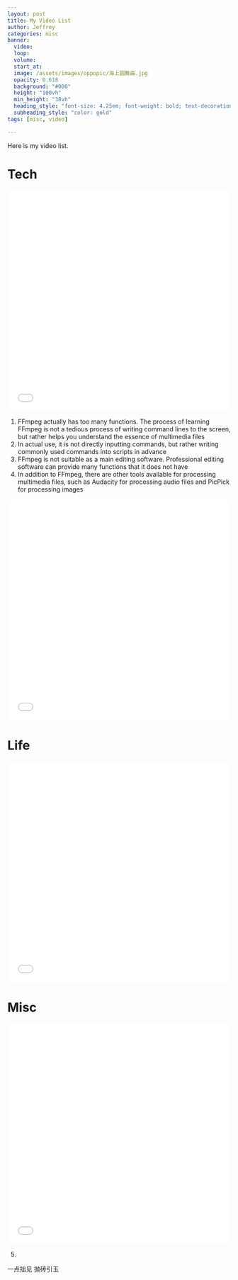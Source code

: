 ```yaml
---
layout: post
title: My Video List
author: Jeffrey
categories: misc
banner:
  video:
  loop: 
  volume: 
  start_at: 
  image: /assets/images/oppopic/海上圆舞曲.jpg
  opacity: 0.618
  background: "#000"
  height: "100vh"
  min_height: "38vh"
  heading_style: "font-size: 4.25em; font-weight: bold; text-decoration: underline"
  subheading_style: "color: gold"
tags: [misc, video]

---
```


Here is my video list.


# Tech

<iframe src="//player.bilibili.com/player.html?aid=470860280&bvid=BV1AT411J7cH&cid=770020454&p=1&high_quality=1&danmaku=0" allowfullscreen="allowfullscreen" width="100%" height="500" scrolling="no" frameborder="0" sandbox="allow-top-navigation allow-same-origin allow-forms allow-scripts"></iframe>



1. FFmpeg actually has too many functions. The process of learning FFmpeg is not a tedious process of writing command lines to the screen, but rather helps you understand the essence of multimedia files
2. In actual use, it is not directly inputting commands, but rather writing commonly used commands into scripts in advance
3. FFmpeg is not suitable as a main editing software. Professional editing software can provide many functions that it does not have
4. In addition to FFmpeg, there are other tools available for processing multimedia files, such as Audacity for processing audio files and PicPick for processing images



<iframe src="//player.bilibili.com/player.html?aid=961525463&bvid=BV1zH4y1U7jG&cid=1284252062&p=1&high_quality=1&danmaku=0" allowfullscreen="allowfullscreen" width="100%" height="500" scrolling="no" frameborder="0" sandbox="allow-top-navigation allow-same-origin allow-forms allow-scripts"></iframe>



# Life

<iframe src="//player.bilibili.com/player.html?aid=313751697&bvid=BV1GP411d7Hr&cid=1133151854&p=1&high_quality=1&danmaku=0" allowfullscreen="allowfullscreen" width="100%" height="500" scrolling="no" frameborder="0" sandbox="allow-top-navigation allow-same-origin allow-forms allow-scripts"></iframe>


# Misc
<iframe src="//player.bilibili.com/player.html?aid=274315828&bvid=BV1pF411f7yD&cid=1222550989&p=1&high_quality=1&danmaku=0" allowfullscreen="allowfullscreen" width="100%" height="500" scrolling="no" frameborder="0" sandbox="allow-top-navigation allow-same-origin allow-forms allow-scripts"></iframe>

5. 
一点拙见 抛砖引玉